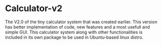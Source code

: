 # Calculator-v2
The V2.0 of the tiny calculator system that was created earlier.
This version has better implementation of code, new features and a most usefull and simple GUI.
This calculator system along with other functionalities is included in its own package to be used in Ubuntu-based linux distro.
